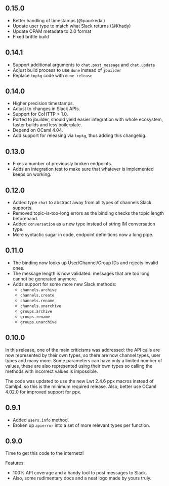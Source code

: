 0.15.0
------

* Better handling of timestamps (@paurkedal)
* Update user type to match what Slack returns (@Khady)
* Update OPAM metadata to 2.0 format
* Fixed brittle build

0.14.1
------

* Support additional arguments to `chat.post_message` and `chat.update`
* Adjust build process to use `dune` instead of `jbuilder`
* Replace `topkg` code with `dune-release`

0.14.0
------

* Higher precision timestamps.
* Adjust to changes in Slack APIs.
* Support for CoHTTP > 1.0.
* Ported to jbuilder, should yield easier integration with whole ecosystem,
  faster builds and less boilerplate.
* Depend on OCaml 4.04.
* Add support for releasing via `topkg`, thus adding this changelog.

0.13.0
------

* Fixes a number of previously broken endpoints.
* Adds an integration test to make sure that whatever is implemented keeps on
  working.

0.12.0
------

* Added type `chat` to abstract away from all types of channels Slack supports.
* Removed topic-is-too-long errors as the binding checks the topic length
  beforehand.
* Added `conversation` as a new type instead of string IM conversation type.
* More syntactic sugar in code, endpoint definitions now a long pipe.

0.11.0
------

* The binding now looks up User/Channel/Group IDs and rejects invalid ones.
* The message length is now validated: messages that are too long cannot be
  generated anymore.
* Adds support for some more new Slack methods:
  - `channels.archive`
  - `channels.create`
  - `channels.rename`
  - `channels.unarchive`
  - `groups.archive`
  - `groups.rename`
  - `groups.unarchive`

0.10.0
------

In this release, one of the main criticisms was addressed: the API calls are
now represented by their own types, so there are now channel types, user types
and many more. Some parameters can have only a limited number of values, these
are also represented using their own types so calling the methods with
incorrect values is impossible.

The code was updated to use the new Lwt 2.4.6 ppx macros instead of Camlp4, so
this is the minimum required release. Also, better use OCaml 4.02.0 for
improved support for ppx.

0.9.1
-----

* Added `users.info` method.
* Broken up `apierror` into a set of more relevant types per function.

0.9.0
-----

Time to get this code to the internetz!

Features:

* 100% API coverage and a handy tool to post messages to Slack.
* Also, some rudimentary docs and a neat logo made by yours truly.
